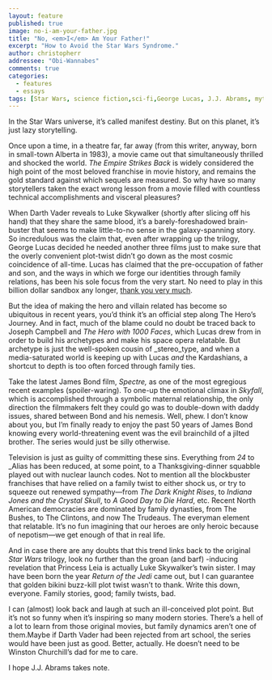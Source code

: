 ```yaml
---
layout: feature
published: true
image: no-i-am-your-father.jpg
title: "No, <em>I</em> Am Your Father!"
excerpt: "How to Avoid the Star Wars Syndrome."
author: christopherr
addressee: "Obi-Wannabes"
comments: true
categories:
  - features
  - essays
tags: [Star Wars, science fiction,sci-fi,George Lucas, J.J. Abrams, mythology]
---
```

In the Star Wars universe, it’s called manifest destiny. But on this planet, it’s just lazy storytelling.

Once upon a time, in a theatre far, far away (from this writer, anyway, born in small-town Alberta in 1983), a movie came out that simultaneously thrilled and shocked the world. _The Empire Strikes Back_ is widely considered the high point of the most beloved franchise in movie history, and remains the gold standard against which sequels are measured. So why have so many storytellers taken the exact wrong lesson from a movie filled with countless technical accomplishments and visceral pleasures?

When Darth Vader reveals to Luke Skywalker (shortly after slicing off his hand) that they share the same blood, it’s a barely-foreshadowed brain-buster that seems to make little-to-no sense in the galaxy-spanning story. So incredulous was the claim that, even after wrapping up the trilogy, George Lucas decided he needed another three films just to make sure that the overly convenient plot-twist didn’t go down as the most cosmic coincidence of all-time. Lucas has claimed that the pre-occupation of father and son, and the ways in which we forge our identities through family relations, has been his sole focus from the very start. No need to play in this billion dollar sandbox any longer, [thank you very much](http://www.bbc.com/news/business-20146942). 

But the idea of making the hero and villain related has become so ubiquitous in recent years, you’d think it’s an official step along The Hero’s Journey. And in fact, much of the blame could no doubt be traced back to Joseph Campbell and _The Hero with 1000 Faces_, which Lucas drew from in order to build his archetypes and make his space opera relatable. But archetype is just the well-spoken cousin of _stereo_type, and when a media-saturated world is keeping up with Lucas _and_ the Kardashians, a shortcut to depth is too often forced through family ties.

Take the latest James Bond film, _Spectre,_ as one of the most egregious recent examples (spoiler-waring). To one-up the emotional climax in _Skyfall_, which is accomplished through a symbolic maternal relationship, the only direction the filmmakers felt they could go was to double-down with daddy issues, shared between Bond and his nemesis. Well, phew. I don’t know about you, but I’m finally ready to enjoy the past 50 years of James Bond knowing every world-threatening event was the evil brainchild of a jilted brother.  The series would just be silly otherwise.

Television is just as guilty of committing these sins. Everything from _24_ to _Alias has been reduced, at some point, to a Thanksgiving-dinner squabble played out with nuclear launch codes. Not to mention all the blockbuster franchises that have relied on a family twist to either shock us, or try to squeeze out renewed sympathy—from _The Dark Knight Rises_, to _Indiana Jones and the Crystal Skull_, to _A Good Day to_ _Die Hard_, etc. Recent North American democracies are dominated by family dynasties, from The Bushes, to The Clintons, and now The Trudeaus.  The everyman element that relatable. It’s no fun imagining that our heroes are only heroic because of nepotism—we get enough of that in real life.

And in case there are any doubts that this trend links back to the original _Star Wars_ trilogy, look no further than the groan (and barf) -inducing revelation that Princess Leia is actually Luke Skywalker’s twin sister. I may have been born the year _Return of the Jedi_ came out, but I can guarantee that golden bikini buzz-kill plot twist wasn’t to thank. Write this down, everyone. Family stories, good; family twists, bad.

I can (almost) look back and laugh at such an ill-conceived plot point. But it’s not so funny when it’s inspiring so many modern stories. There’s a hell of a lot to learn from those original movies, but family dynamics aren’t one of them.Maybe if Darth Vader had been rejected from art school, the series would have been just as good. Better, actually. He doesn’t need to be Winston Churchill’s dad for me to care.

I hope J.J. Abrams takes note.